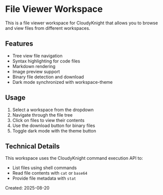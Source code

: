 # File Viewer Workspace

This is a file viewer workspace for CloudyKnight that allows you to browse and view files from different workspaces.

## Features

- Tree view file navigation
- Syntax highlighting for code files
- Markdown rendering
- Image preview support
- Binary file detection and download
- Dark mode synchronized with workspace-theme

## Usage

1. Select a workspace from the dropdown
2. Navigate through the file tree
3. Click on files to view their contents
4. Use the download button for binary files
5. Toggle dark mode with the theme button

## Technical Details

This workspace uses the CloudyKnight command execution API to:
- List files using shell commands
- Read file contents with `cat` or `base64`
- Provide file metadata with `stat`

Created: 2025-08-20